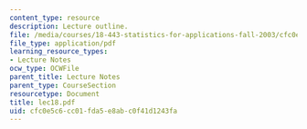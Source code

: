 ```yaml
---
content_type: resource
description: Lecture outline.
file: /media/courses/18-443-statistics-for-applications-fall-2003/cfc0e5c6cc01fda5e8abc0f41d1243fa_lec18.pdf
file_type: application/pdf
learning_resource_types:
- Lecture Notes
ocw_type: OCWFile
parent_title: Lecture Notes
parent_type: CourseSection
resourcetype: Document
title: lec18.pdf
uid: cfc0e5c6-cc01-fda5-e8ab-c0f41d1243fa
---
```


